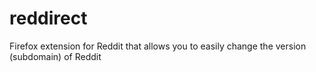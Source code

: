 # reddirect
Firefox extension for Reddit that allows you to easily change the version (subdomain) of Reddit
